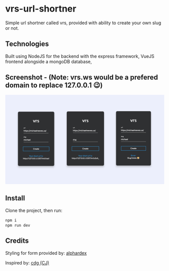 # vrs-url-shortner
Simple url shortner called vrs, provided with ability to create your own slug or not.

## Technologies

Built using NodeJS for the backend with the express framework, VueJS frontend alongside a mongoDB database,

## Screenshot - (Note: vrs.ws would be a prefered domain to replace 127.0.0.1 😉)

![screenshot](screenshot.png)


## Install

Clone the project, then run:

```
npm i 
npm run dev
```

## Credits

Styling for form provided by: [alphardex](https://codepen.io/alphardex)

Inspired by: [cdg (CJ) ](https://cdg.sh/)
